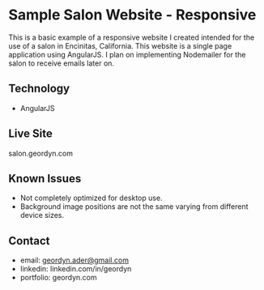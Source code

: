# Sample Salon Website - Responsive
This is a basic example of a responsive website I created intended for the use of a salon in Encinitas, California. This website is a single page application using AngularJS. I plan on implementing Nodemailer for the salon to receive emails later on.

## Technology
* AngularJS

## Live Site
salon.geordyn.com


## Known Issues
* Not completely optimized for desktop use.
* Background image positions are not the same varying from different device sizes.

## Contact
* email: geordyn.ader@gmail.com
* linkedin: linkedin.com/in/geordyn
* portfolio: geordyn.com
